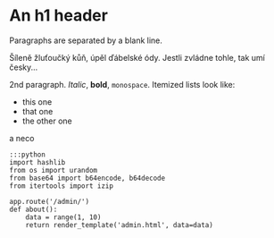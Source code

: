An h1 header
============

Paragraphs are separated by a blank line.

Šíleně žluťoučký kůň, úpěl ďábelské ódy. Jestli zvládne tohle, tak umí česky...

2nd paragraph. *Italic*, **bold**, `monospace`. Itemized lists
look like:

  * this one
  * that one
  * the other one

a neco

    :::python
    import hashlib
    from os import urandom
    from base64 import b64encode, b64decode
    from itertools import izip

    app.route('/admin/')
    def about():
        data = range(1, 10)
        return render_template('admin.html', data=data)


